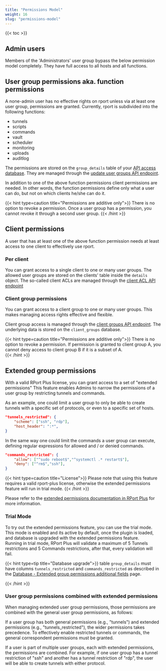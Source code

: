 ```yaml
---
title: "Permissions Model"
weight: 16 
slug: "permissions-model"
---
```

{{< toc >}}

## Admin users

Members of the 'Administrators' user group bypass the below permission model completely. They have full access to all
hosts and all functions.

## User group permissions aka. function permissions

A none-admin user has no effective rights on rport unless via at least one user group, permissions are granted.
Currently, rport is subdivided into the following functions:

* tunnels
* scripts
* commands
* vault
* scheduler
* monitoring
* uploads
* auditlog

The permissions are stored on the `group_details` table of
your [API access database](/get-started/api-authentication/#database). They are managed through
the [update user groups API endpoint](https://apidoc.rport.io/master/#tag/User-Groups/operation/UserGroupPut).

In addition to one of the above function permissions client permissions are needed. In other words, the function
permissions define only what a user can do, but not on which clients he/she can do it.

{{< hint type=caution title="Permissions are additive only">}} There is no option to revoke a permission. Once a user
group has a permission, you cannot revoke it through a second user group. {{< /hint >}}

## Client permissions

A user that has at least one of the above function permission needs at least access to one client to effectively use
rport.

### Per client

You can grant access to a single client to one or many user groups. The allowed user groups are stored on the clients'
table inside the `details` object. The so-called client ACLs are managed through
the [client ACL API endpoint](https://apidoc.rport.io/master/#tag/Clients-and-Tunnels/operation/ClientAclPost)

### Client group permissions

You can grant access to a client group to one or many user groups. This makes managing access rights effective and
flexible.

Client group access is managed through
the [client groups API endpoint](https://apidoc.rport.io/master/#tag/Client-Groups). The underlying data is stored on
the `client_groups` database.

{{< hint type=caution title="Permissions are additive only">}} There is no option to revoke a permission. If permission
is granted to client group A, you cannot deny access to client group B if it is a subset of A.  
{{< /hint >}}

## Extended group permissions

With a valid RPort Plus license, you can grant access to a set of "extended permissions"
This feature enables Admins to narrow the permissions of a user group by restricting tunnels and commands.

As an example, one could limit a user group to only be able to create tunnels with a specific set of protocols,
or even to a specific set of hosts.

```json
"tunnels_restricted": {
    "scheme": ["ssh", "rdp"],
    "host_header": ":*",
}
```

In the same way one could limit the commands a user group can execute, defining regular expressions for allowed and /
or denied commands.

```json
"commands_restricted": { 
    "allow": ["^sudo reboot$","^systemctl .* restart$"], 
    "deny": ["^rm$","ssh"], 
} 
```

{{< hint type=caution title="License">}} Please note that using this feature requires a valid rport-plus license,
otherwise the extended permissions feature will run in trial mode.
{{< /hint >}}

Please refer to the [extended permissions documentation in RPort Plus](https://docs.rport.io/plus/extended-permissions/)
for more information.

### Trial Mode

To try out the extended permissions feature, you can use the trial mode.
This mode is enabled and its active by default, once the plugin is loaded, and database is upgraded with the extended
permissions feature.  
Running in trial mode, RPort Plus will validate a maximum of 5 Tunnels restrictions and 5 Commands restrictions, after
that, every validation will fail.

{{< hint type=tip title="Database upgrade">}}
table `group_details` must have columns `tunnels_restricted` and `commands_restricted` as described in the
[Database - Extended group permissions additional fields](/get-started/api-authentication/#extended-group-permissions-additional-fields)
page.

{{< /hint >}}

### User group permissions combined with extended permissions

When managing extended user group permissions, those permissions are combined with the general user group permissions,
as follows:

If a user group has both general permissions (e.g., "tunnels") and extended permissions (e.g., "tunnels_restricted"),
the wider permissions takes precedence. To effectively enable restricted tunnels or commands, the general correspondent
permissions must be granted.

If a user is part of multiple user groups, each with extended permissions, the permissions are combined. For example,
if one user group has a tunnel restriction of "ssh" and another has a tunnel restriction of "rdp", the user will be able
to create tunnels with either protocol.
